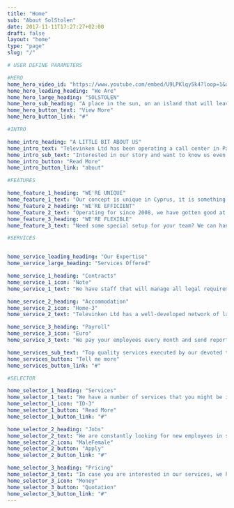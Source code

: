 ```yaml
---
title: "Home"
sub: "About SolStolen"
date: 2017-11-11T17:27:27+02:00
draft: false
layout: "home"
type: "page"
slug: "/"

# USER DEFINE PARAMETERS

#HERO
home_hero_video_id: "https://www.youtube.com/embed/U9LPKlqy5k4?loop=1&autoplay=1&mute=1&playlist=U9LPKlqy5k4&iv_load_policy=3"
home_hero_leading_heading: "We Are"
home_hero_large_heading: "SOLSTOLEN"
home_hero_sub_heading: "A place in the sun, on an island that will leave you breathless"
home_hero_button_text: "View More"
home_hero_button_link: "#"

#INTRO

home_intro_heading: "A LITTLE BIT ABOUT US"
home_intro_text: "Televinken Ltd has been operating a call center in Paphos since 2008. The idea was to be able to offer staff the privelage of working aborad with same same legal and occupational standards as at home. They will, in addition to, gain experience from working and living abroad."
home_intro_sub_text: "Interested in our story and want to know us even better?"
home_intro_button: "Read More"
home_intro_button_link: "about"

#FEATURES

home_feature_1_heading: "WE'RE UNIQUE"
home_feature_1_text: "Our concept is unique in Cyprus, it is something that needs to be experienced"
home_feature_2_heading: "WE'RE EFFICIENT"
home_feature_2_text: "Operating for since 2008, we have gotten good at what we do"
home_feature_3_heading: "WE'RE FLEXIBLE"
home_feature_3_text: "Need some special setup for your team? We can handle that for you"

#SERVICES


home_service_leading_heading: "Our Expertise"
home_service_large_heading: "Services Offered"

home_service_1_heading: "Contracts"
home_service_1_icon: "Note"
home_service_1_text: "We have staff that will manage all legal requirements of your employees."

home_service_2_heading: "Accommodation"
home_service_2_icon: "Home-3"
home_service_2_text: "Televinken Ltd has a well-developed network of landlords in the Paphos region. "

home_service_3_heading: "Payroll"
home_service_3_icon: "Euro"
home_service_3_text: "We pay your employees every month and send reports to you"

home_services_sub_text: "Top quality services executed by our devoted team."
home_services_button: "Tell me more"
home_services_button_link: "#"

#SELECTOR

home_selector_1_heading: "Services"
home_selector_1_text: "We have a number of services that you might be interested in."
home_selector_1_icon: "ID-3"
home_selector_1_button: "Read More"
home_selector_1_button_link: "#"

home_selector_2_heading: "Jobs"
home_selector_2_text: "We are constantly looking for new employees in sales and customer care. Are you interested in working abroad for the next 6-12 months, please fill in your information and the application to the right and attach your CV. We'll be back to you as soon as we read your application."
home_selector_2_icon: "MaleFemale"
home_selector_2_button: "Apply"
home_selector_2_button_link: "#"

home_selector_3_heading: "Pricing"
home_selector_3_text: "In case you are interested in our services, we have a specially built calculator that you can use to determine the costs invloved for your specific project"
home_selector_3_icon: "Money"
home_selector_3_button: "Quotation"
home_selector_3_button_link: "#"
---
```

